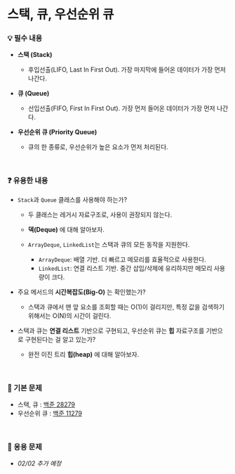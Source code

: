 # 스택, 큐, 우선순위 큐

### 💡 필수 내용

- **스택 (Stack)**
  + 후입선출(LIFO, Last In First Out). 가장 마지막에 들어온 데이터가 가장 먼저 나간다.

- **큐 (Queue)**
  + 선입선출(FIFO, First In First Out). 가장 먼저 들어온 데이터가 가장 먼저 나간다.

- **우선순위 큐 (Priority Queue)**
  + 큐의 한 종류로, 우선순위가 높은 요소가 먼저 처리된다.

<br/>

### ❓ 유용한 내용

- `Stack`과 `Queue` 클래스를 사용해야 하는가?
  + 두 클래스는 레거시 자료구조로, 사용이 권장되지 않는다.

  + **덱(Deque)** 에 대해 알아보자.
  + `ArrayDeque`, `LinkedList`는 스택과 큐의 모든 동작을 지원한다. 
    + `ArrayDeque`: 배열 기반. 더 빠르고 메모리를 효율적으로 사용한다.
    + `LinkedList`: 연결 리스트 기반. 중간 삽입/삭제에 유리하지만 메모리 사용량이 크다.

- 주요 메서드의 **시간복잡도(Big-O)** 는 확인했는가?
  + 스택과 큐에서 맨 앞 요소를 조회할 때는 O(1)이 걸리지만, 특정 값을 검색하기 위해서는 O(N)의 시간이 걸린다.

- 스택과 큐는 **연결 리스트** 기반으로 구현되고, 우선순위 큐는 **힙** 자료구조를 기반으로 구현된다는 걸 알고 있는가?
  + 완전 이진 트리 **힙(heap)** 에 대해 알아보자.

<br/>

### 📂 기본 문제

- 스택, 큐 : [백준 28279](https://www.acmicpc.net/problem/28279)
- 우선순위 큐 : [백준 11279](https://www.acmicpc.net/problem/11279)

<br/>

 ### 📂 응용 문제

- *02/02 추가 예정*
